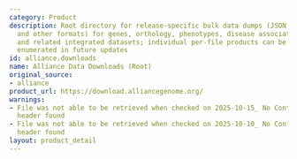 ```yaml
---
category: Product
description: Root directory for release-specific bulk data dumps (JSON, TSV, GAF,
  and other formats) for genes, orthology, phenotypes, disease associations, alleles,
  and related integrated datasets; individual per-file products can be programmatically
  enumerated in future updates
id: alliance.downloads
name: Alliance Data Downloads (Root)
original_source:
- alliance
product_url: https://download.alliancegenome.org/
warnings:
- File was not able to be retrieved when checked on 2025-10-15_ No Content-Length
  header found
- File was not able to be retrieved when checked on 2025-10-10_ No Content-Length
  header found
layout: product_detail
---
```

